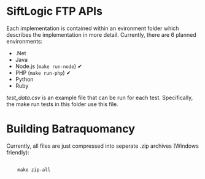 SiftLogic FTP APIs
==================

Each implementation is contained within an evironment folder which describes the implementation in more detail. Currently, there are 6 planned environments:

* .Net
* Java
* Node.js (<code>make run-node</code>) ✔
* PHP (<code>make run-php</code>) ✔
* Python
* Ruby

*test_data.csv* is an example file that can be run for each test. Specifically, the make run tests in this folder use this file.

Building Batraquomancy
======================

Currently, all files are just compressed into seperate .zip archives (Windows friendly):
<pre>
  <code>
    make zip-all
  </code>
</pre>

